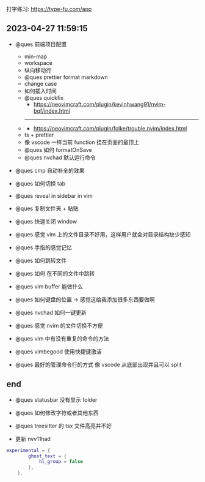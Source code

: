 打字练习: https://type-fu.com/app

## 2023-04-27 11:59:15

- @ques 前端项目配置

  - min-map
  - workspace
  - 纵向移动行
  - @ques prettier format markdown
  - change case
  - 如何插入时间
  - @ques quickfix
    - https://neovimcraft.com/plugin/kevinhwang91/nvim-bqf/index.html
  - ***
    - https://neovimcraft.com/plugin/folke/trouble.nvim/index.html
  - ts + prettier
  - 像 vscode 一样当前 function 挂在页面的最顶上
  - @ques 如何 formatOnSave
  - @ques nvchad 默认运行命令

- @ques cmp 自动补全的效果

- @ques 如何切换 tab
- @ques reveal in sidebar in vim
- @ques 复制文件夹 + 粘贴
- @ques 快速关闭 window
- @ques 感觉 vim 上的文件目录不好用，这样用户就会对目录结构缺少感知
- @ques 手指的感觉记忆
- @ques 如何跳转文件
- @ques 如何 在不同的文件中跳转
- @ques vim buffer 能做什么
- @ques 如何键盘的位置 -> 感觉这给我添加很多东西要做啊
- @ques nvchad 如何一键更新
- @ques 感觉 nvim 的文件切换不方便
- @ques vim 中有没有重复的命令的方法
- @ques vimbegood 使用快捷键激活
- @ques 最好的管理命令行的方式 像 vscode 从底部出现并且可以 split

## end

- @ques statusbar 没有显示 folder

- @ques 如何修改字符或者其他东西

- @ques treesitter 的 tsx 文件高亮并不好
- 更新 nvv11had

```lua
experimental = {
        ghost_text = {
            hl_group = false
        },
    },
```
